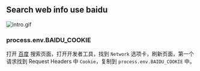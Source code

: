 ## Search web info use baidu

![intro.gif]('https://raw.githubusercontent.com/jarvis2f/ais-ninja/main/plugins/baidu-search/intro.gif')

### process.env.BAIDU_COOKIE

打开 [百度]('baidu.com') 搜索页面，打开开发者工具，找到 `Network` 选项卡，刷新页面，第一个请求找到 Request Headers 中 `Cookie`，复制到 `process.env.BAIDU_COOKIE` 中。

